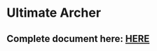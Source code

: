 # Ultimate Archer


## Complete document here: [HERE](https://docs.google.com/document/d/1tyMjweP3-juXqCnGRYRCzPEaFUK0bZkw_ghyC1XO7c0/)
